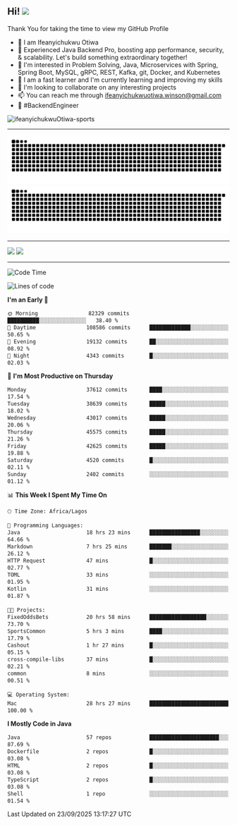 <!-- BLOG-POST-LIST:START --><!-- BLOG-POST-LIST:END -->

## Hi! <img src="https://media.giphy.com/media/hvRJCLFzcasrR4ia7z/giphy.gif" width="4%"> 

Thank You for taking the time to view my GitHub Profile

- 👋 I am Ifeanyichukwu Otiwa
- 🚀 Experienced Java Backend Pro, boosting app performance, security, & scalability. Let's build something extraordinary together!
- 👀 I'm interested in Problem Solving, Java, Microservices with Spring, Spring Boot, MySQL, gRPC, REST, Kafka, git, Docker, and Kubernetes
- 🌱 I am a fast learner and I'm currently learning and improving my skills
- 💞️ I'm looking to collaborate on any interesting projects
- 📫 You can reach me through ifeanyichukwuotiwa.winson@gmail.com
- 🚀 #BackendEngineer

<p align="left" marginTop="10px"> <img src="https://komarev.com/ghpvc/?username=ifeanyichukwuOtiwa-sports&label=Profile%20views&color=0e75b6&style=for-the-badge" alt="ifeanyichukwuOtiwa-sports" /> </p>

***

<!--🐍📈SNAKEGRAPH / 🌐WEBSITE: https://github.com/Platane/snk -->
![github contribution grid snake animation](https://raw.githubusercontent.com/ifeanyichukwuOtiwa-sports/ifeanyichukwuOtiwa-sports/output/github-contribution-grid-snake-dark.svg#gh-dark-mode-only)![github contribution grid snake animation](https://raw.githubusercontent.com/ifeanyichukwuOtiwa-sports/ifeanyichukwuOtiwa-sports/output/github-contribution-grid-snake.svg#gh-light-mode-only)

***

<p float="left">
  <img float="left" src="https://github-readme-stats.vercel.app/api?username=ifeanyichukwuOtiwa-sports&count_private=true&include_all_commits=true&theme=react&show_icons=true" />
  <img float="right" src="https://github-readme-stats.vercel.app/api/top-langs/?username=ifeanyichukwuOtiwa-sports&layout=compact&show_icons=true&theme=react" /> 
</p>

***



<!--START_SECTION:waka-->
![Code Time](http://img.shields.io/badge/Code%20Time-4%2C239%20hrs%2056%20mins-blue)

![Lines of code](https://img.shields.io/badge/From%20Hello%20World%20I%27ve%20Written-60.9%20million%20lines%20of%20code-blue)

**I'm an Early 🐤** 

```text
🌞 Morning                82329 commits       ██████████░░░░░░░░░░░░░░░   38.40 % 
🌆 Daytime                108586 commits      █████████████░░░░░░░░░░░░   50.65 % 
🌃 Evening                19132 commits       ██░░░░░░░░░░░░░░░░░░░░░░░   08.92 % 
🌙 Night                  4343 commits        █░░░░░░░░░░░░░░░░░░░░░░░░   02.03 % 
```
📅 **I'm Most Productive on Thursday** 

```text
Monday                   37612 commits       ████░░░░░░░░░░░░░░░░░░░░░   17.54 % 
Tuesday                  38639 commits       █████░░░░░░░░░░░░░░░░░░░░   18.02 % 
Wednesday                43017 commits       █████░░░░░░░░░░░░░░░░░░░░   20.06 % 
Thursday                 45575 commits       █████░░░░░░░░░░░░░░░░░░░░   21.26 % 
Friday                   42625 commits       █████░░░░░░░░░░░░░░░░░░░░   19.88 % 
Saturday                 4520 commits        █░░░░░░░░░░░░░░░░░░░░░░░░   02.11 % 
Sunday                   2402 commits        ░░░░░░░░░░░░░░░░░░░░░░░░░   01.12 % 
```


📊 **This Week I Spent My Time On** 

```text
🕑︎ Time Zone: Africa/Lagos

💬 Programming Languages: 
Java                     18 hrs 23 mins      ████████████████░░░░░░░░░   64.66 % 
Markdown                 7 hrs 25 mins       ███████░░░░░░░░░░░░░░░░░░   26.12 % 
HTTP Request             47 mins             █░░░░░░░░░░░░░░░░░░░░░░░░   02.77 % 
TOML                     33 mins             ░░░░░░░░░░░░░░░░░░░░░░░░░   01.95 % 
Kotlin                   31 mins             ░░░░░░░░░░░░░░░░░░░░░░░░░   01.87 % 

🐱‍💻 Projects: 
FixedOddsBets            20 hrs 58 mins      ██████████████████░░░░░░░   73.70 % 
SportsCommon             5 hrs 3 mins        ████░░░░░░░░░░░░░░░░░░░░░   17.79 % 
Cashout                  1 hr 27 mins        █░░░░░░░░░░░░░░░░░░░░░░░░   05.15 % 
cross-compile-libs       37 mins             █░░░░░░░░░░░░░░░░░░░░░░░░   02.21 % 
common                   8 mins              ░░░░░░░░░░░░░░░░░░░░░░░░░   00.51 % 

💻 Operating System: 
Mac                      28 hrs 27 mins      █████████████████████████   100.00 % 
```

**I Mostly Code in Java** 

```text
Java                     57 repos            ██████████████████████░░░   87.69 % 
Dockerfile               2 repos             █░░░░░░░░░░░░░░░░░░░░░░░░   03.08 % 
HTML                     2 repos             █░░░░░░░░░░░░░░░░░░░░░░░░   03.08 % 
TypeScript               2 repos             █░░░░░░░░░░░░░░░░░░░░░░░░   03.08 % 
Shell                    1 repo              ░░░░░░░░░░░░░░░░░░░░░░░░░   01.54 % 
```




 Last Updated on 23/09/2025 13:17:27 UTC
<!--END_SECTION:waka-->

<!--
<p align="center">
![trophy](https://github-profile-trophy.vercel.app/?username=ifeanyichukwuOtiwa-sports&theme=onedark) (https://github.com/ryo-ma/github-profile-trophy)
</p>
-->

<!---
ifeanyi-otiwa/ifeanyi-otiwa is a ✨ special ✨ repository because its `README.md` (this file) appears on your GitHub profile.
You can click the Preview link to take a look at your changes.
--->
